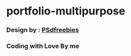 # portfolio-multipurpose
### Design by : [PSdfreebies](psdfreebies.com)
### Coding with Love By me 
